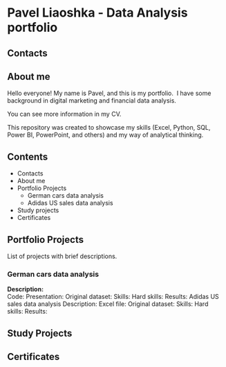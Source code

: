 # Pavel Liaoshka - Data Analysis portfolio
## Contacts
## About me
Hello everyone! My name is Pavel, and this is my portfolio. 
I have some background in digital marketing and financial data analysis.

You can see more information in my CV.

This repository was created to showcase my skills (Excel, Python, SQL, Power BI, PowerPoint, and others) and my way of analytical thinking.
## Contents
* Contacts
* About me
* Portfolio Projects 
  - German cars data analysis
  - Adidas US sales data analysis
* Study projects
* Certificates
## Portfolio Projects
List of projects with brief descriptions.
### German cars data analysis 
**Description:** <br>
Code:
Presentation:
Original dataset:
Skills:
Hard skills: 
Results:
Adidas US sales data analysis
Description:
Excel file:
Original dataset:
Skills:
Hard skills: 
Results: 
## Study Projects
## Certificates
